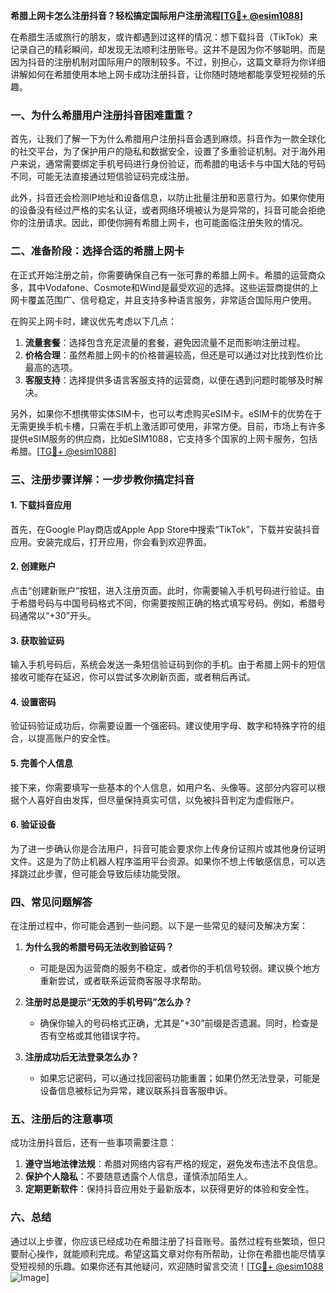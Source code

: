 **希腊上网卡怎么注册抖音？轻松搞定国际用户注册流程[[TG💪+ @esim1088](https://t.me/s/esim1088)]**

在希腊生活或旅行的朋友，或许都遇到过这样的情况：想下载抖音（TikTok）来记录自己的精彩瞬间，却发现无法顺利注册账号。这并不是因为你不够聪明，而是因为抖音的注册机制对国际用户的限制较多。不过，别担心，这篇文章将为你详细讲解如何在希腊使用本地上网卡成功注册抖音，让你随时随地都能享受短视频的乐趣。

### 一、为什么希腊用户注册抖音困难重重？

首先，让我们了解一下为什么希腊用户注册抖音会遇到麻烦。抖音作为一款全球化的社交平台，为了保护用户的隐私和数据安全，设置了多重验证机制。对于海外用户来说，通常需要绑定手机号码进行身份验证，而希腊的电话卡与中国大陆的号码不同，可能无法直接通过短信验证码完成注册。

此外，抖音还会检测IP地址和设备信息，以防止批量注册和恶意行为。如果你使用的设备没有经过严格的实名认证，或者网络环境被认为是异常的，抖音可能会拒绝你的注册请求。因此，即使你拥有希腊上网卡，也可能面临注册失败的情况。

### 二、准备阶段：选择合适的希腊上网卡

在正式开始注册之前，你需要确保自己有一张可靠的希腊上网卡。希腊的运营商众多，其中Vodafone、Cosmote和Wind是最受欢迎的选择。这些运营商提供的上网卡覆盖范围广、信号稳定，并且支持多种语言服务，非常适合国际用户使用。

在购买上网卡时，建议优先考虑以下几点：

1. **流量套餐**：选择包含充足流量的套餐，避免因流量不足而影响注册过程。
2. **价格合理**：虽然希腊上网卡的价格普遍较高，但还是可以通过对比找到性价比最高的选项。
3. **客服支持**：选择提供多语言客服支持的运营商，以便在遇到问题时能够及时解决。

另外，如果你不想携带实体SIM卡，也可以考虑购买eSIM卡。eSIM卡的优势在于无需更换手机卡槽，只需在手机上激活即可使用，非常方便。目前，市场上有许多提供eSIM服务的供应商，比如eSIM1088，它支持多个国家的上网卡服务，包括希腊。[[TG💪+ @esim1088](https://t.me/s/esim1088)]

### 三、注册步骤详解：一步步教你搞定抖音

#### 1. 下载抖音应用
首先，在Google Play商店或Apple App Store中搜索“TikTok”，下载并安装抖音应用。安装完成后，打开应用，你会看到欢迎界面。

#### 2. 创建账户
点击“创建新账户”按钮，进入注册页面。此时，你需要输入手机号码进行验证。由于希腊号码与中国号码格式不同，你需要按照正确的格式填写号码。例如，希腊号码通常以“+30”开头。

#### 3. 获取验证码
输入手机号码后，系统会发送一条短信验证码到你的手机。由于希腊上网卡的短信接收可能存在延迟，你可以尝试多次刷新页面，或者稍后再试。

#### 4. 设置密码
验证码验证成功后，你需要设置一个强密码。建议使用字母、数字和特殊字符的组合，以提高账户的安全性。

#### 5. 完善个人信息
接下来，你需要填写一些基本的个人信息，如用户名、头像等。这部分内容可以根据个人喜好自由发挥，但尽量保持真实可信，以免被抖音判定为虚假账户。

#### 6. 验证设备
为了进一步确认你是合法用户，抖音可能会要求你上传身份证照片或其他身份证明文件。这是为了防止机器人程序滥用平台资源。如果你不想上传敏感信息，可以选择跳过此步骤，但可能会导致后续功能受限。

### 四、常见问题解答

在注册过程中，你可能会遇到一些问题。以下是一些常见的疑问及解决方案：

1. **为什么我的希腊号码无法收到验证码？**
   - 可能是因为运营商的服务不稳定，或者你的手机信号较弱。建议换个地方重新尝试，或者联系运营商客服寻求帮助。

2. **注册时总是提示“无效的手机号码”怎么办？**
   - 确保你输入的号码格式正确，尤其是“+30”前缀是否遗漏。同时，检查是否有空格或其他错误字符。

3. **注册成功后无法登录怎么办？**
   - 如果忘记密码，可以通过找回密码功能重置；如果仍然无法登录，可能是设备信息被标记为异常，建议联系抖音客服申诉。

### 五、注册后的注意事项

成功注册抖音后，还有一些事项需要注意：

1. **遵守当地法律法规**：希腊对网络内容有严格的规定，避免发布违法不良信息。
2. **保护个人隐私**：不要随意透露个人信息，谨慎添加陌生人。
3. **定期更新软件**：保持抖音应用处于最新版本，以获得更好的体验和安全性。

### 六、总结

通过以上步骤，你应该已经成功在希腊注册了抖音账号。虽然过程有些繁琐，但只要耐心操作，就能顺利完成。希望这篇文章对你有所帮助，让你在希腊也能尽情享受短视频的乐趣。如果你还有其他疑问，欢迎随时留言交流！[[TG💪+ @esim1088](https://t.me/s/esim1088) ![Image](https://i.postimg.cc/4NQfJmqS/Snipaste-2025-05-13-00-14-12.png)]